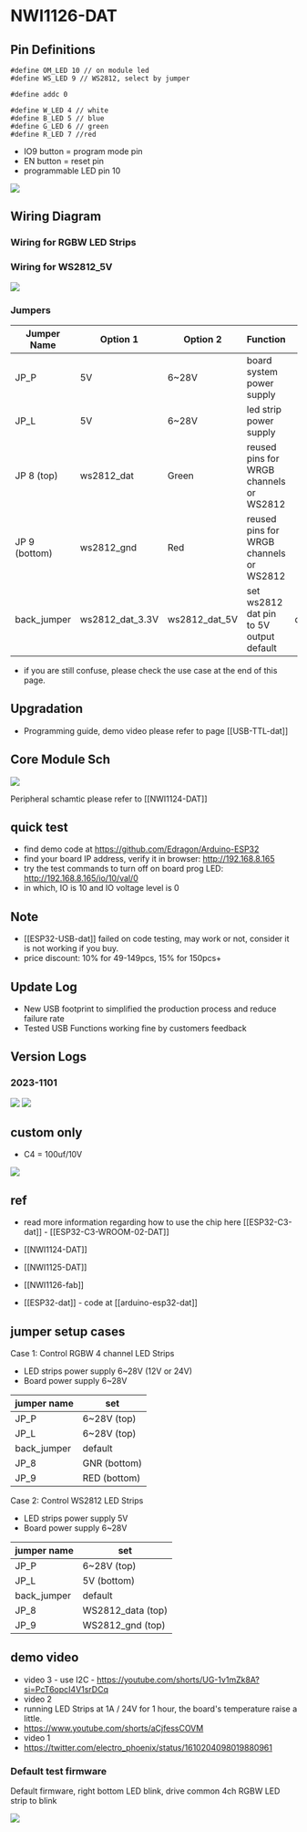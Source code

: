 # NWI1126-DAT

## Pin Definitions

    #define OM_LED 10 // on module led
    #define WS_LED 9 // WS2812, select by jumper

    #define addc 0

    #define W_LED 4 // white
    #define B_LED 5 // blue
    #define G_LED 6 // green
    #define R_LED 7 //red

- IO9 button = program mode pin
- EN button = reset pin
- programmable LED pin 10

![](13-39-15-09-06-2023.png)

## Wiring Diagram

### Wiring for RGBW LED Strips

### Wiring for WS2812_5V

![](2023-09-04-17-03-33.png)

### Jumpers

| Jumper Name   | Option 1        | Option 2      | Function                                | Note    |
| ------------- | --------------- | ------------- | --------------------------------------- | ------- |
| JP_P          | 5V              | 6~28V         | board system power supply               |         |
| JP_L          | 5V              | 6~28V         | led strip power supply                  |         |
| JP 8 (top)    | ws2812_dat      | Green         | reused pins for WRGB channels or WS2812 |         |
| JP 9 (bottom) | ws2812_gnd      | Red           | reused pins for WRGB channels or WS2812 |         |
| back_jumper   | ws2812_dat_3.3V | ws2812_dat_5V | set ws2812 dat pin to 5V output default | default |

- if you are still confuse, please check the use case at the end of this page. 


## Upgradation 

- Programming guide, demo video please refer to page [[USB-TTL-dat]]


## Core Module Sch

![](37-36-16-10-07-2023.png)

Peripheral schamtic please refer to [[NWI1124-DAT]]

## quick test

- find demo code at https://github.com/Edragon/Arduino-ESP32
- find your board IP address, verify it in browser: http://192.168.8.165
- try the test commands to turn off on board prog LED: http://192.168.8.165/io/10/val/0
- in which, IO is 10 and IO voltage level is 0


## Note

- [[ESP32-USB-dat]] failed on code testing, may work or not, consider it is not working if you buy.
- price discount: 10% for 49-149pcs, 15% for 150pcs+

## Update Log

- New USB footprint to simplified the production process and reduce failure rate
- Tested USB Functions working fine by customers feedback

## Version Logs

### 2023-1101

![](2023-11-01-15-03-53.png)
![](2023-11-01-15-04-09.png)

## custom only

- C4 = 100uf/10V

![](2023-10-31-22-14-23.png)

## ref

- read more information regarding how to use the chip here [[ESP32-C3-dat]] - [[ESP32-­C3-­WROOM-­02-DAT]]

- [[NWI1124-DAT]]
- [[NWI1125-DAT]]
- [[NWI1126-fab]]

- [[ESP32-dat]] - code at [[arduino-esp32-dat]]


## jumper setup cases

Case 1: Control RGBW 4 channel LED Strips

- LED strips power supply 6~28V (12V or 24V)
- Board power supply 6~28V

| jumper name | set          |
| ----------- | ------------ |
| JP_P        | 6~28V (top)  |
| JP_L        | 6~28V (top)  |
| back_jumper | default      |
| JP_8        | GNR (bottom) |
| JP_9        | RED (bottom) |

Case 2: Control WS2812 LED Strips

- LED strips power supply 5V
- Board power supply 6~28V

| jumper name | set               |
| ----------- | ----------------- |
| JP_P        | 6~28V (top)       |
| JP_L        | 5V (bottom)       |
| back_jumper | default           |
| JP_8        | WS2812_data (top) |
| JP_9        | WS2812_gnd (top)  |



## demo video

- video 3 - use I2C - https://youtube.com/shorts/UG-1v1mZk8A?si=PcT6opcI4V1srDCq
- video 2
- running LED Strips at 1A / 24V for 1 hour, the board's temperature raise a little. 
- https://www.youtube.com/shorts/aCjfessCOVM
- video 1 
- https://twitter.com/electro_phoenix/status/1610204098019880961



### Default test firmware 

Default firmware, right bottom LED blink, drive common 4ch RGBW LED strip to blink

![](2024-04-03-15-29-43.png)

